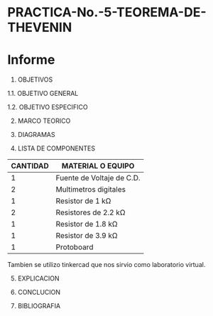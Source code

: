 # PRACTICA-No.-5-TEOREMA-DE-THEVENIN
# Informe 

1. OBJETIVOS 

1.1. OBJETIVO GENERAL


 1.2. OBJETIVO ESPECIFICO


2. MARCO TEORICO


3. DIAGRAMAS


4. LISTA DE COMPONENTES

| CANTIDAD|MATERIAL O EQUIPO|
| ----- | ---- |
| 1|Fuente de Voltaje de C.D.|
|2|Multimetros digitales|
|1|Resistor de 1 kΩ|
|2|Resistores de 2.2 kΩ|
|1|Resistor de 1.8 kΩ|
|1|Resistor de 3.9 kΩ|
|1|Protoboard|

Tambien se utilizo tinkercad que nos sirvio como laboratorio virtual.

5. EXPLICACION 

6. CONCLUCION 

7. BIBLIOGRAFIA
